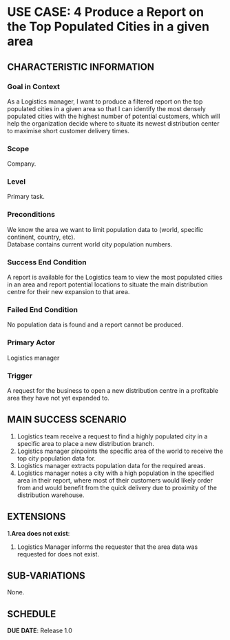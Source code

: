# USE CASE: 4 Produce a Report on the Top Populated Cities in a given area

## CHARACTERISTIC INFORMATION

### Goal in Context

As a Logistics manager, I want to produce a filtered report on the top populated cities in a given area so that I can identify the most densely populated cities with the highest number of potential customers, which will help the organization decide where to situate its newest distribution center to maximise short customer delivery times.

### Scope

Company.

### Level

Primary task.

### Preconditions

We know the area we want to limit population data to (world, specific continent, country, etc).  
Database contains current world city population numbers.

### Success End Condition

A report is available for the Logistics team to view the most populated cities in an area and report potential locations to situate the main distribution centre for their new expansion to that area.

### Failed End Condition

No population data is found and a report cannot be produced.

### Primary Actor

Logistics manager

### Trigger

A request for the business to open a new distribution centre in a profitable area they have not yet expanded to.

## MAIN SUCCESS SCENARIO

1. Logistics team receive a request to find a highly populated city in a specific area to place a new distribution branch.
2. Logistics manager pinpoints the specific area of the world to receive the top city population data for.
3. Logistics manager extracts population data for the required areas.
4. Logistics manager notes a city with a high population in the specified area in their report, where most of their customers would likely order from and would benefit from the quick delivery due to proximity of the distribution warehouse.

## EXTENSIONS

1.**Area does not exist**:
1. Logistics Manager informs the requester that the area data was requested for does not exist.

## SUB-VARIATIONS

None.

## SCHEDULE

**DUE DATE**: Release 1.0